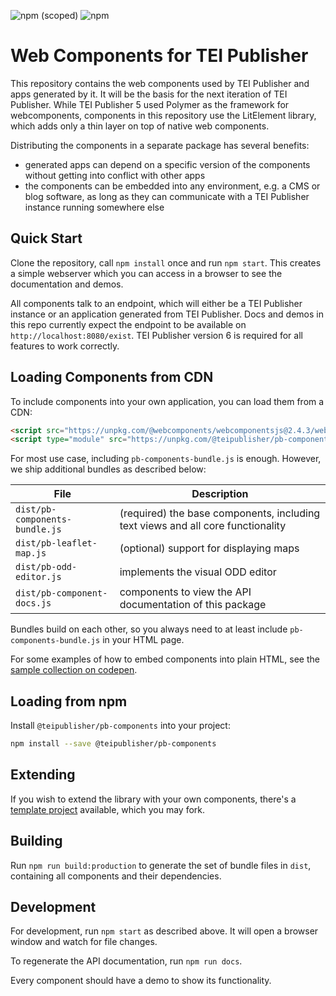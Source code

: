 ![npm (scoped)](https://img.shields.io/npm/v/@teipublisher/pb-components)
![npm](https://img.shields.io/npm/dw/@teipublisher/pb-components)

# Web Components for TEI Publisher

This repository contains the web components used by TEI Publisher and apps generated by it. It will be the basis for the next iteration of TEI Publisher. While TEI Publisher 5 used Polymer as the framework for webcomponents, components in this repository use the LitElement library, which adds only a thin layer on top of native web components.

Distributing the components in a separate package has several benefits:

* generated apps can depend on a specific version of the components without getting into conflict with other apps
* the components can be embedded into any environment, e.g. a CMS or blog software, as long as they can communicate with a TEI Publisher instance running somewhere else

## Quick Start

Clone the repository, call `npm install` once and run `npm start`. This creates a simple webserver which you can access in a browser to see the documentation and demos.

All components talk to an endpoint, which will either be a TEI Publisher instance or an application generated from TEI Publisher. Docs and demos in this repo currently expect the endpoint to be available on `http://localhost:8080/exist`. TEI Publisher version 6 is required for all features to work correctly.

## Loading Components from CDN

To include components into your own application, you can load them from a CDN:

```html
<script src="https://unpkg.com/@webcomponents/webcomponentsjs@2.4.3/webcomponents-loader.js"></script>
<script type="module" src="https://unpkg.com/@teipublisher/pb-components@latest/dist/pb-components-bundle.js"></script>
```

For most use case, including `pb-components-bundle.js` is enough. However, we ship additional bundles as described below:

| File                           | Description                                                                     |
| ------------------------------ | ------------------------------------------------------------------------------- |
| `dist/pb-components-bundle.js` | (required) the base components, including text views and all core functionality |
| `dist/pb-leaflet-map.js`       | (optional) support for displaying maps                                          |
| `dist/pb-odd-editor.js`        | implements the visual ODD editor                                                |
| `dist/pb-component-docs.js`    | components to view the API documentation of this package                        |

Bundles build on each other, so you always need to at least include `pb-components-bundle.js` in your HTML page.

For some examples of how to embed components into plain HTML, see the [sample collection on codepen](https://codepen.io/collection/nqVkee).

## Loading from npm

Install  `@teipublisher/pb-components` into your project:

```sh
npm install --save @teipublisher/pb-components
```

## Extending

If you wish to extend the library with your own components, there's a [template project](https://github.com/eeditiones/pb-extension-template) available, which you may fork.

## Building

Run `npm run build:production` to generate the set of bundle files in `dist`, containing all components and their dependencies.

## Development

For development, run `npm start` as described above. It will open a browser window and watch for file changes.

To regenerate the API documentation, run `npm run docs`.

Every component should have a demo to show its functionality.